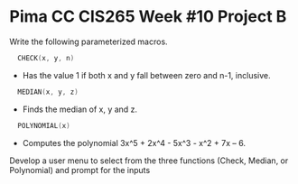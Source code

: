 # Pima CC CIS265 Week #10 Project B

Write the following parameterized macros.
```C
  CHECK(x, y, n)
```
* Has the value 1 if both x and y fall between zero and n-1, inclusive.
```C
  MEDIAN(x, y, z)
```
* Finds the median of x, y and z.
```C
  POLYNOMIAL(x)
```
* Computes the polynomial 3x^5 + 2x^4 - 5x^3 - x^2 + 7x – 6.

Develop a user menu to select from the three functions (Check, Median, or Polynomial) and prompt for the inputs

